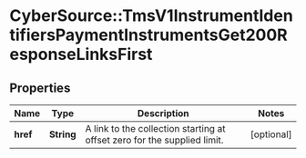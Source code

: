 # CyberSource::TmsV1InstrumentIdentifiersPaymentInstrumentsGet200ResponseLinksFirst

## Properties
Name | Type | Description | Notes
------------ | ------------- | ------------- | -------------
**href** | **String** | A link to the collection starting at offset zero for the supplied limit. | [optional] 


